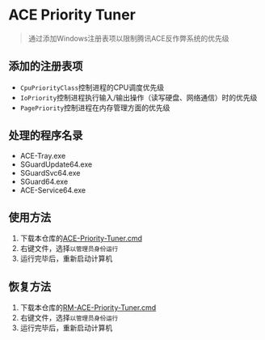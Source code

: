 # ACE Priority Tuner

> 通过添加Windows注册表项以限制腾讯ACE反作弊系统的优先级

## 添加的注册表项

- `CpuPriorityClass`控制进程的CPU调度优先级
- `IoPriority`控制进程执行输入/输出操作（读写硬盘、网络通信）时的优先级
- `PagePriority`控制进程在内存管理方面的优先级

## 处理的程序名录

- ACE-Tray.exe
- SGuardUpdate64.exe
- SGuardSvc64.exe
- SGuard64.exe
- ACE-Service64.exe

## 使用方法

1. 下载本仓库的[ACE-Priority-Tuner.cmd](ACE-Priority-Tuner.cmd)
2. 右键文件，选择`以管理员身份运行`
3. 运行完毕后，重新启动计算机

## 恢复方法

1. 下载本仓库的[RM-ACE-Priority-Tuner.cmd](RM-ACE-Priority-Tuner.cmd)
2. 右键文件，选择`以管理员身份运行`
3. 运行完毕后，重新启动计算机
